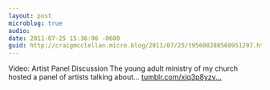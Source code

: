 ```yaml
---
layout: post
microblog: true
audio: 
date: 2011-07-25 15:36:06 -0600
guid: http://craigmcclellan.micro.blog/2011/07/25/t95608288560951297.html
---
```

Video: Artist Panel Discussion The young adult ministry of my church hosted a panel of artists talking about... [tumblr.com/xiq3p8yzv...](http://tumblr.com/xiq3p8yzvn)
